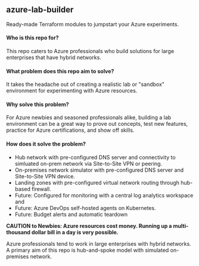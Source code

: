 ## azure-lab-builder

Ready-made Terraform modules to jumpstart your Azure experiments.

#### Who is this repo for?
This repo caters to Azure professionals who build solutions for large enterprises that have hybrid networks.

#### What problem does this repo aim to solve?
It takes the headache out of creating a realistic lab or "sandbox" environment for experimenting with Azure resources. 

#### Why solve this problem?
For Azure newbies and seasoned professionals alike, building a lab environment can be a great way to prove out concepts, test new features, practice for Azure certifications, and show off skills.

#### How does it solve the problem?

- Hub network with pre-configured DNS server and connectivity to simluated on-prem network via Site-to-Site VPN or peering.
- On-premises network simulator with pre-configured DNS server and Site-to-Site VPN device.
- Landing zones with pre-configured virtual network routing through hub-based firewall. 
- Future: Configured for monitoring with a central log analytics workspace and 
- Future: Azure DevOps self-hosted agents on Kubernetes.
- Future: Budget alerts and automatic teardown


**CAUTION to Newbies: Azure resources cost money.  Running up a multi-thousand dollar bill in a day is very possible.**

Azure professionals tend to work in large enterprises with hybrid networks.  A primary aim of this repo is hub-and-spoke model with simulated on-premises network. 


